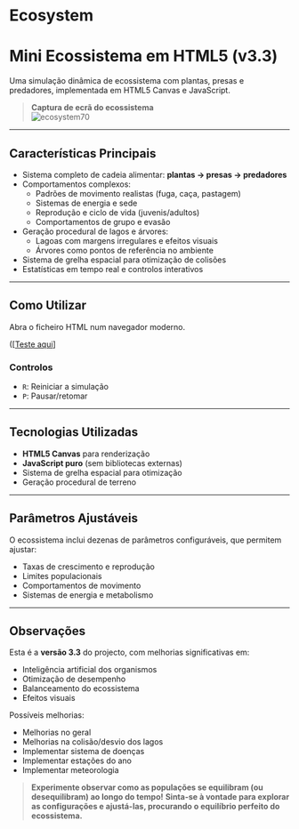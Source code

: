 # Ecosystem

# Mini Ecossistema em HTML5 (v3.3)

Uma simulação dinâmica de ecossistema com plantas, presas e predadores, implementada em HTML5 Canvas e JavaScript.

> **Captura de ecrã do ecossistema**  
> ![ecosystem70](https://github.com/user-attachments/assets/34135747-334d-44e9-a8b6-ed71f90d22b0)


---

## Características Principais

- Sistema completo de cadeia alimentar: **plantas → presas → predadores**
- Comportamentos complexos:
  - Padrões de movimento realistas (fuga, caça, pastagem)
  - Sistemas de energia e sede
  - Reprodução e ciclo de vida (juvenis/adultos)
  - Comportamentos de grupo e evasão
- Geração procedural de lagos e árvores:
  - Lagoas com margens irregulares e efeitos visuais
  - Árvores como pontos de referência no ambiente
- Sistema de grelha espacial para otimização de colisões
- Estatísticas em tempo real e controlos interativos

---

## Como Utilizar

Abra o ficheiro HTML num navegador moderno.

([[Teste aqui](https://htmlpreview.github.io/?https://raw.githubusercontent.com/x-coder8/Ecosystem/main/Ecosystem%20V3-OK.html)]

### Controlos

- `R`: Reiniciar a simulação  
- `P`: Pausar/retomar

---

## Tecnologias Utilizadas

- **HTML5 Canvas** para renderização
- **JavaScript puro** (sem bibliotecas externas)
- Sistema de grelha espacial para otimização
- Geração procedural de terreno

---

## Parâmetros Ajustáveis

O ecossistema inclui dezenas de parâmetros configuráveis, que permitem ajustar:

- Taxas de crescimento e reprodução
- Limites populacionais
- Comportamentos de movimento
- Sistemas de energia e metabolismo

---

## Observações

Esta é a **versão 3.3** do projecto, com melhorias significativas em:

- Inteligência artificial dos organismos
- Otimização de desempenho
- Balanceamento do ecossistema
- Efeitos visuais

Possíveis melhorias:

- Melhorias no geral
- Melhorias na colisão/desvio dos lagos
- Implementar sistema de doenças
- Implementar estações do ano
- Implementar meteorologia


> **Experimente observar como as populações se equilibram (ou desequilibram) ao longo do tempo!**
> **Sinta-se à vontade para explorar as configurações e ajustá-las, procurando o equilíbrio perfeito do ecossistema.**


